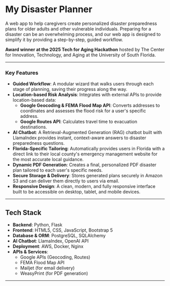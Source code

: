 # My Disaster Planner

A web app to help caregivers create personalized disaster preparedness plans for older adults and other vulnerable individuals. Preparing for a disaster can be an overwhelming process, and our web app is designed to simplify it by providing a step-by-step, guided workflow. 

**Award winner at the 2025 Tech for Aging Hackathon** hosted by The Center for Innovation, Technology, and Aging at the University of South Florida.

---

### Key Features

* **Guided Workflow**: A modular wizard that walks users through each stage of planning, saving their progress along the way.
* **Location-based Risk Analysis**: Integrates with external APIs to provide location-based data:
    * **Google Geocoding & FEMA Flood Map API**: Converts addresses to coordinates and assesses the flood risk for a user's specific address.
    * **Google Routes API**: Calculates travel time to evacuation destinations.
* **AI Chatbot**: A Retrieval-Augmented Generation (RAG) chatbot built with LlamaIndex provides instant, context-aware answers to disaster preparedness questions.
* **Florida-Specific Tailoring**: Automatically provides users in Florida with a direct link to their local county's emergency management website for the most accurate local guidance.
* **Dynamic PDF Generation**: Creates a final, personalized PDF disaster plan tailored to each user's specific needs.
* **Secure Storage & Delivery**: Stores generated plans securely in Amazon S3 and can deliver them directly to users via email.
* **Responsive Design**: A clean, modern, and fully responsive interface built to be accessible on desktop, tablet, and mobile devices.

---

## Tech Stack

* **Backend**: Python, Flask
* **Frontend**: HTML5, CSS, JavaScript, Bootstrap 5
* **Database & ORM**: PostgreSQL, SQLAlchemy
* **AI Chatbot**: LlamaIndex, OpenAI API
* **Deployment**: AWS, Docker, Nginx
* **APIs & Services**:
    * Google APIs (Geocoding, Routes)
    * FEMA Flood Map API
    * Mailjet (for email delivery)
    * WeasyPrint (for PDF generation)

---
